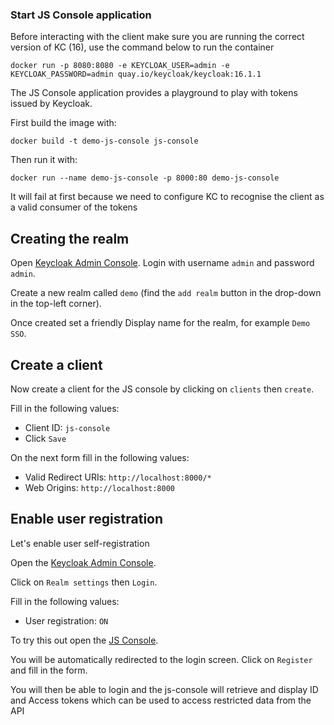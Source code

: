 ### Start JS Console application

Before interacting with the client make sure you are running the correct version of KC (16), use the command below to run the container

    docker run -p 8080:8080 -e KEYCLOAK_USER=admin -e KEYCLOAK_PASSWORD=admin quay.io/keycloak/keycloak:16.1.1

The JS Console application provides a playground to play with tokens issued by Keycloak.

First build the image with:

    docker build -t demo-js-console js-console
    
Then run it with:

    docker run --name demo-js-console -p 8000:80 demo-js-console

It will fail at first because we need to configure KC to recognise the client as a valid consumer of the tokens

## Creating the realm

Open [Keycloak Admin Console](http://localhost:8080/auth/admin/). Login with
username `admin` and password `admin`.

Create a new realm called `demo` (find the `add realm` button in the drop-down
in the top-left corner). 

Once created set a friendly Display name for the realm, for 
example `Demo SSO`.

## Create a client

Now create a client for the JS console by clicking on `clients` then `create`.

Fill in the following values:

* Client ID: `js-console`
* Click `Save`

On the next form fill in the following values:

* Valid Redirect URIs: `http://localhost:8000/*`
* Web Origins: `http://localhost:8000`

## Enable user registration

Let's enable user self-registration

Open the [Keycloak Admin Console](http://localhost:8080/auth/admin/). 

Click on `Realm settings` then `Login`.

Fill in the following values:

* User registration: `ON`

To try this out open the [JS Console](http://localhost:8000). 

You will be automatically redirected to the login screen. Click on `Register` 
and fill in the form.

You will then be able to login and the js-console will retrieve and display ID and Access tokens which can be used to access restricted data from the API
